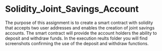 # Solidity_Joint_Savings_Account

The purpose of this assignment is to create a smart contract with solidity that accepts two user addresses and enables the creation of joint savings accounts. The smart contract will provide the account holders the ability to deposit and withdraw funds. In the execution reults folder you will find screenshots confirming the use of the deposit and withdraw functions.
